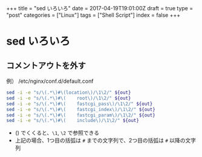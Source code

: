 +++
title = "sed いろいろ"
date = 2017-04-19T19:01:00Z
draft = true
type = "post"
categories = ["Linux"]
tags = ["Shell Script"]
index = false
+++

# sed いろいろ

## コメントアウトを外す

例） /etc/nginx/conf.d/default.conf

```bash
sed -i -e "s/\(.*\)#\(location\)/\1\2/" ${out}
sed -i -e "s/\(.*\)#\(    root\)/\1\2/" ${out}
sed -i -e "s/\(.*\)#\(    fastcgi_pass\)/\1\2/" ${out}
sed -i -e "s/\(.*\)#\(    fastcgi_index\)/\1\2/" ${out}
sed -i -e "s/\(.*\)#\(    fastcgi_param\)/\1\2/" ${out}
sed -i -e "s/\(.*\)#\(    include\)/\1\2/" ${out}
```

* () でくくると、``\1``, ``\2`` で参照できる
* 上記の場合、1つ目の括弧は ``#`` までの文字列で、2つ目の括弧は ``#`` 以降の文字列 
